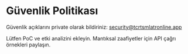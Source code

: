 # Güvenlik Politikası

Güvenlik açıklarını private olarak bildiriniz: security@tcrtsmlatronline.app

Lütfen PoC ve etki analizini ekleyin. Mantıksal zaafiyetler için API çağrı örnekleri paylaşın.
